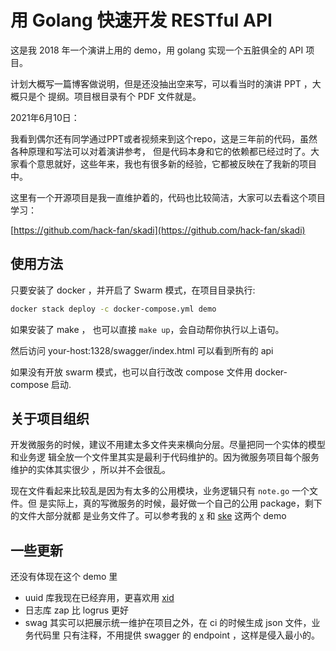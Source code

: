 # 用 Golang 快速开发 RESTful API

这是我 2018 年一个演讲上用的 demo，用 golang 实现一个五脏俱全的 API 项目。

计划大概写一篇博客做说明，但是还没抽出空来写，可以看当时的演讲 PPT ，大概只是个
提纲。项目根目录有个 PDF 文件就是。

2021年6月10日：

我看到偶尔还有同学通过PPT或者视频来到这个repo，这是三年前的代码，虽然各种原理和写法可以对着演讲参考，
但是代码本身和它的依赖都已经过时了。大家看个意思就好，这些年来，我也有很多新的经验，它都被反映在了我新的项目中。

这里有一个开源项目是我一直维护着的，代码也比较简洁，大家可以去看这个项目学习：

[https://github.com/hack-fan/skadi](https://github.com/hack-fan/skadi)

## 使用方法

只要安装了 docker ，并开启了 Swarm 模式，在项目目录执行:

```bash
docker stack deploy -c docker-compose.yml demo
```

如果安装了 make ， 也可以直接 `make up`，会自动帮你执行以上语句。

然后访问 your-host:1328/swagger/index.html 可以看到所有的 api

如果没有开放 swarm 模式，也可以自行改改 compose 文件用 docker-compose 启动.

## 关于项目组织

开发微服务的时候，建议不用建太多文件夹来横向分层。尽量把同一个实体的模型和业务逻
辑全放一个文件里其实是最利于代码维护的。因为微服务项目每个服务维护的实体其实很少
，所以并不会很乱。

现在文件看起来比较乱是因为有太多的公用模块，业务逻辑只有 `note.go` 一个文件。但
是实际上，真的写微服务的时候，最好做一个自己的公用 package，剩下的文件大部分就都
是业务文件了。可以参考我的 [x](https://github.com/hyacinthus/x) 和
[ske](https://github.com/hyacinthus/ske) 这两个 demo

## 一些更新

还没有体现在这个 demo 里

- uuid 库我现在已经弃用，更喜欢用 [xid](https://github.com/rs/xid)
- 日志库 zap 比 logrus 更好
- swag 其实可以把展示统一维护在项目之外，在 ci 的时候生成 json 文件，业务代码里
  只有注释，不用提供 swagger 的 endpoint ，这样是侵入最小的。

